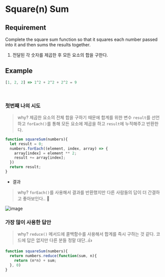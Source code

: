 # Square(n) Sum

## Requirement

<p>Complete the square sum function so that it squares each number passed into it and then sums the results together.</p>

  1. 전달된 각 숫자를 제곱한 후 모든 요소의 합을 구한다.

## Example

```js
[1, 2, 2] => 1^2 + 2^2 + 2^2 = 9
```

<br>

### 첫번째 나의 시도

> why? 제곱한 요소의 전체 합을 구하기 때문에 합계를 위한 변수 `result`를 선언하고 `forEach()`를 통해 모든 요소에 제곱을 하고 `result`에 누적해주고 반환한다.

```js
function squareSum(numbers){
  let result = 0;
  numbers.forEach((element, index, array) => {
    array[index] = element ** 2;
    result += array[index];
  })
  return result;
}
```
- 결과

> why? `forEach()`를 사용해서 결과를 반환했지만 다른 사람들의 답이 더 간결하고 좋아보인다.. 🤔

![image](https://user-images.githubusercontent.com/96808980/172267592-4e4d084a-9277-498b-8aaa-6a20ad51f063.png)


### 가장 많이 사용한 답안

> why? `reduce()` 메서드에 콜백함수를 사용해서 합계를 즉시 구하는 것 같다. 코드에 답은 없지만 다른 분들 정말 대단..👍

```js
function squareSum(numbers){
  return numbers.reduce(function(sum, n){
    return (n*n) + sum;
  }, 0)
}
```
